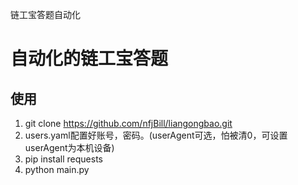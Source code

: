 链工宝答题自动化

# 自动化的链工宝答题

## 使用

1. git clone https://github.com/nfjBill/liangongbao.git
2. users.yaml配置好账号，密码。(userAgent可选，怕被清0，可设置userAgent为本机设备)
3. pip install requests
4. python main.py
